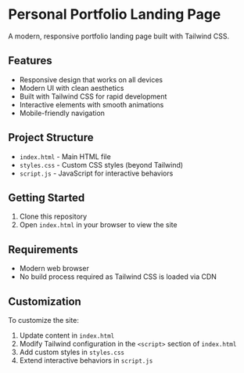 # Personal Portfolio Landing Page

A modern, responsive portfolio landing page built with Tailwind CSS.

## Features

- Responsive design that works on all devices
- Modern UI with clean aesthetics
- Built with Tailwind CSS for rapid development
- Interactive elements with smooth animations
- Mobile-friendly navigation

## Project Structure

- `index.html` - Main HTML file
- `styles.css` - Custom CSS styles (beyond Tailwind)
- `script.js` - JavaScript for interactive behaviors

## Getting Started

1. Clone this repository
2. Open `index.html` in your browser to view the site

## Requirements

- Modern web browser
- No build process required as Tailwind CSS is loaded via CDN

## Customization

To customize the site:

1. Update content in `index.html`
2. Modify Tailwind configuration in the `<script>` section of `index.html`
3. Add custom styles in `styles.css`
4. Extend interactive behaviors in `script.js` 